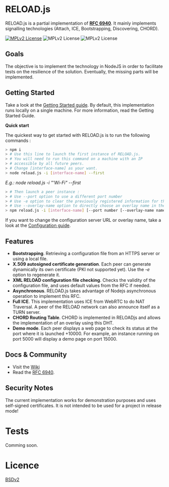 # RELOAD.js

RELOAD.js is a partial implementation of **[RFC 6940](https://tools.ietf.org/html/rfc6940)**. It mainly implements signalling technologies (Attach, ICE, Bootstrapping, Discovering, CHORD).

[![MPLv2 License](https://img.shields.io/badge/licence-BSD-green.svg)](https://github.com/Seragonia/reloadjs/blob/master/LICENSE)   ![MPLv2 License](https://img.shields.io/badge/npm-%3E%3D5.6.0-yellowgreen.svg)   ![MPLv2 License](https://img.shields.io/badge/node-%3E%3D8.11.3-blue.svg)

## Goals

The objective is to implement the technology in NodeJS in order to facilitate tests on the resilience of the solution. Eventually, the missing parts will be implemented.

## Getting Started

Take a look at the [Getting Started guide](https://github.com/Seragonia/reloadjs/wiki/Getting-Started). 
By default, this implementation runs locally on a single machine. For more information, read the Getting Started Guide.

**Quick start**

The quickest way to get started with RELOAD.js is to run the following commands :
```bash
> npm i
> # Use this line to launch the first instance of RELOAD.js.
> # You will need to run this command on a machine with an IP
> # accessible by all future peers.
> # Change [interface-name] as your want.
> node reload.js -i [interface-name] --first
```
_E.g.: node reload.js -i "'Wi-Fi" --first_
```bash
> # Then launch a peer instance :
> # Use --port option to use a different port number
> # Use -e option to clear the previously registered information for this port
> # Use --overlay-name option to directly choose an overlay name in the case where the configuration file has several of them
> npm reload.js -i [interface-name] [--port number [--overlay-name name [-e 
```
If you want to change the configuration server URL or overlay name, take a look at the [Configuration guide](https://github.com/Seragonia/reloadjs/wiki/Configuration-Guide). 

## Features
* **Bootstrapping**. Retrieving a configuration file from an HTTPS server or using a local file.
* **X.509 autosigned certificate generation**. Each peer can generate dynamically its own certificate (PKI not supported yet). Use the _-e_ option to regenerate it.
* **XML RELOAD configuration file checking**. Checks the validity of the configuration file, and uses default values from the RFC if needed.
* **Asynchronous**. RELOAD.js takes advantage of Nodejs asynchronous operation to implement this RFC.
* **Full ICE**. This implementation uses ICE from WebRTC to do NAT Traversal. A peer of the RELOAD network can also announce itself as a TURN server.
* **CHORD Routing Table**. CHORD is implemented in RELOADjs and allows the implementation of an overlay using this DHT.
* **Demo mode**. Each peer displays a web page to check its status at the port where it is launched +10000. For example, an instance running on port 5000 will display a demo page on port 15000.

## Docs & Community

* Visit the [Wiki](https://github.com/Seragonia/reloadjs/wiki)
* Read the [RFC 6940](https://tools.ietf.org/html/rfc6940#section-6.5.3.1).

## Security Notes

The current implementation works for demonstration purposes and uses self-signed certificates. It is not intended to be used for a project in release mode!


# Tests

Comming soon.

# Licence 
[BSDv2](https://github.com/Seragonia/reloadjs/blob/master/LICENSE)
